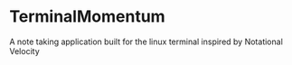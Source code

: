 # TerminalMomentum
A note taking application built for the linux terminal inspired by Notational Velocity
